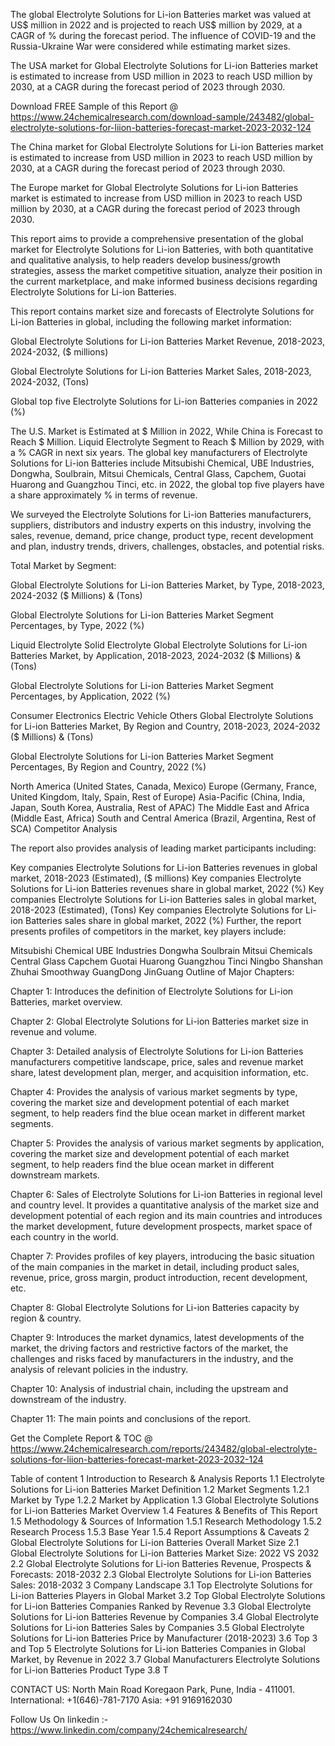 The global Electrolyte Solutions for Li-ion Batteries market was valued at US$ million in 2022 and is projected to reach US$ million by 2029, at a CAGR of % during the forecast period. The influence of COVID-19 and the Russia-Ukraine War were considered while estimating market sizes.

The USA market for Global Electrolyte Solutions for Li-ion Batteries market is estimated to increase from USD million in 2023 to reach USD million by 2030, at a CAGR during the forecast period of 2023 through 2030.

Download FREE Sample of this Report @ https://www.24chemicalresearch.com/download-sample/243482/global-electrolyte-solutions-for-liion-batteries-forecast-market-2023-2032-124

The China market for Global Electrolyte Solutions for Li-ion Batteries market is estimated to increase from USD million in 2023 to reach USD million by 2030, at a CAGR during the forecast period of 2023 through 2030.

The Europe market for Global Electrolyte Solutions for Li-ion Batteries market is estimated to increase from USD million in 2023 to reach USD million by 2030, at a CAGR during the forecast period of 2023 through 2030.

This report aims to provide a comprehensive presentation of the global market for Electrolyte Solutions for Li-ion Batteries, with both quantitative and qualitative analysis, to help readers develop business/growth strategies, assess the market competitive situation, analyze their position in the current marketplace, and make informed business decisions regarding Electrolyte Solutions for Li-ion Batteries.

This report contains market size and forecasts of Electrolyte Solutions for Li-ion Batteries in global, including the following market information:

Global Electrolyte Solutions for Li-ion Batteries Market Revenue, 2018-2023, 2024-2032, ($ millions)

Global Electrolyte Solutions for Li-ion Batteries Market Sales, 2018-2023, 2024-2032, (Tons)

Global top five Electrolyte Solutions for Li-ion Batteries companies in 2022 (%)

The U.S. Market is Estimated at $ Million in 2022, While China is Forecast to Reach $ Million.
Liquid Electrolyte Segment to Reach $ Million by 2029, with a % CAGR in next six years.
The global key manufacturers of Electrolyte Solutions for Li-ion Batteries include Mitsubishi Chemical, UBE Industries, Dongwha, Soulbrain, Mitsui Chemicals, Central Glass, Capchem, Guotai Huarong and Guangzhou Tinci, etc. in 2022, the global top five players have a share approximately % in terms of revenue.

We surveyed the Electrolyte Solutions for Li-ion Batteries manufacturers, suppliers, distributors and industry experts on this industry, involving the sales, revenue, demand, price change, product type, recent development and plan, industry trends, drivers, challenges, obstacles, and potential risks.

Total Market by Segment:

Global Electrolyte Solutions for Li-ion Batteries Market, by Type, 2018-2023, 2024-2032 ($ Millions) & (Tons)

Global Electrolyte Solutions for Li-ion Batteries Market Segment Percentages, by Type, 2022 (%)

Liquid Electrolyte
Solid Electrolyte
Global Electrolyte Solutions for Li-ion Batteries Market, by Application, 2018-2023, 2024-2032 ($ Millions) & (Tons)

Global Electrolyte Solutions for Li-ion Batteries Market Segment Percentages, by Application, 2022 (%)

Consumer Electronics
Electric Vehicle
Others
Global Electrolyte Solutions for Li-ion Batteries Market, By Region and Country, 2018-2023, 2024-2032 ($ Millions) & (Tons)

Global Electrolyte Solutions for Li-ion Batteries Market Segment Percentages, By Region and Country, 2022 (%)

North America (United States, Canada, Mexico)
Europe (Germany, France, United Kingdom, Italy, Spain, Rest of Europe)
Asia-Pacific (China, India, Japan, South Korea, Australia, Rest of APAC)
The Middle East and Africa (Middle East, Africa)
South and Central America (Brazil, Argentina, Rest of SCA)
Competitor Analysis

The report also provides analysis of leading market participants including:

Key companies Electrolyte Solutions for Li-ion Batteries revenues in global market, 2018-2023 (Estimated), ($ millions)
Key companies Electrolyte Solutions for Li-ion Batteries revenues share in global market, 2022 (%)
Key companies Electrolyte Solutions for Li-ion Batteries sales in global market, 2018-2023 (Estimated), (Tons)
Key companies Electrolyte Solutions for Li-ion Batteries sales share in global market, 2022 (%)
Further, the report presents profiles of competitors in the market, key players include:

Mitsubishi Chemical
UBE Industries
Dongwha
Soulbrain
Mitsui Chemicals
Central Glass
Capchem
Guotai Huarong
Guangzhou Tinci
Ningbo Shanshan
Zhuhai Smoothway
GuangDong JinGuang
Outline of Major Chapters:

Chapter 1: Introduces the definition of Electrolyte Solutions for Li-ion Batteries, market overview.

Chapter 2: Global Electrolyte Solutions for Li-ion Batteries market size in revenue and volume.

Chapter 3: Detailed analysis of Electrolyte Solutions for Li-ion Batteries manufacturers competitive landscape, price, sales and revenue market share, latest development plan, merger, and acquisition information, etc.

Chapter 4: Provides the analysis of various market segments by type, covering the market size and development potential of each market segment, to help readers find the blue ocean market in different market segments.

Chapter 5: Provides the analysis of various market segments by application, covering the market size and development potential of each market segment, to help readers find the blue ocean market in different downstream markets.

Chapter 6: Sales of Electrolyte Solutions for Li-ion Batteries in regional level and country level. It provides a quantitative analysis of the market size and development potential of each region and its main countries and introduces the market development, future development prospects, market space of each country in the world.

Chapter 7: Provides profiles of key players, introducing the basic situation of the main companies in the market in detail, including product sales, revenue, price, gross margin, product introduction, recent development, etc.

Chapter 8: Global Electrolyte Solutions for Li-ion Batteries capacity by region & country.

Chapter 9: Introduces the market dynamics, latest developments of the market, the driving factors and restrictive factors of the market, the challenges and risks faced by manufacturers in the industry, and the analysis of relevant policies in the industry.

Chapter 10: Analysis of industrial chain, including the upstream and downstream of the industry.

Chapter 11: The main points and conclusions of the report.

Get the Complete Report & TOC @ https://www.24chemicalresearch.com/reports/243482/global-electrolyte-solutions-for-liion-batteries-forecast-market-2023-2032-124

Table of content
1 Introduction to Research & Analysis Reports
1.1 Electrolyte Solutions for Li-ion Batteries Market Definition
1.2 Market Segments
1.2.1 Market by Type
1.2.2 Market by Application
1.3 Global Electrolyte Solutions for Li-ion Batteries Market Overview
1.4 Features & Benefits of This Report
1.5 Methodology & Sources of Information
1.5.1 Research Methodology
1.5.2 Research Process
1.5.3 Base Year
1.5.4 Report Assumptions & Caveats
2 Global Electrolyte Solutions for Li-ion Batteries Overall Market Size
2.1 Global Electrolyte Solutions for Li-ion Batteries Market Size: 2022 VS 2032
2.2 Global Electrolyte Solutions for Li-ion Batteries Revenue, Prospects & Forecasts: 2018-2032
2.3 Global Electrolyte Solutions for Li-ion Batteries Sales: 2018-2032
3 Company Landscape
3.1 Top Electrolyte Solutions for Li-ion Batteries Players in Global Market
3.2 Top Global Electrolyte Solutions for Li-ion Batteries Companies Ranked by Revenue
3.3 Global Electrolyte Solutions for Li-ion Batteries Revenue by Companies
3.4 Global Electrolyte Solutions for Li-ion Batteries Sales by Companies
3.5 Global Electrolyte Solutions for Li-ion Batteries Price by Manufacturer (2018-2023)
3.6 Top 3 and Top 5 Electrolyte Solutions for Li-ion Batteries Companies in Global Market, by Revenue in 2022
3.7 Global Manufacturers Electrolyte Solutions for Li-ion Batteries Product Type
3.8 T

CONTACT US:
North Main Road Koregaon Park, Pune, India - 411001.
International: +1(646)-781-7170
Asia: +91 9169162030

Follow Us On linkedin :- https://www.linkedin.com/company/24chemicalresearch/
